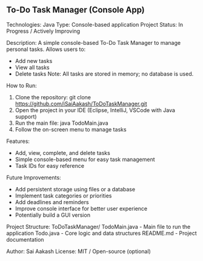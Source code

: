 To-Do Task Manager (Console App)
--------------------------------
Technologies: Java
Type: Console-based application
Project Status: In Progress / Actively Improving

Description:
A simple console-based To-Do Task Manager to manage personal tasks.
Allows users to:
  - Add new tasks
  - View all tasks
  - Delete tasks
Note: All tasks are stored in memory; no database is used.

How to Run:
  1. Clone the repository:
       git clone https://github.com/iSaiAakash/ToDoTaskManager.git
  2. Open the project in your IDE (Eclipse, IntelliJ, VSCode with Java support)
  3. Run the main file:
       java TodoMain.java
  4. Follow the on-screen menu to manage tasks

Features:
  - Add, view, complete, and delete tasks
  - Simple console-based menu for easy task management
  - Task IDs for easy reference

Future Improvements:
  - Add persistent storage using files or a database
  - Implement task categories or priorities
  - Add deadlines and reminders
  - Improve console interface for better user experience
  - Potentially build a GUI version

Project Structure:
  ToDoTaskManager/
    TodoMain.java  - Main file to run the application
    Todo.java            - Core logic and data structures
    README.md            - Project documentation

Author: Sai Aakash
License: MIT / Open-source (optional)
